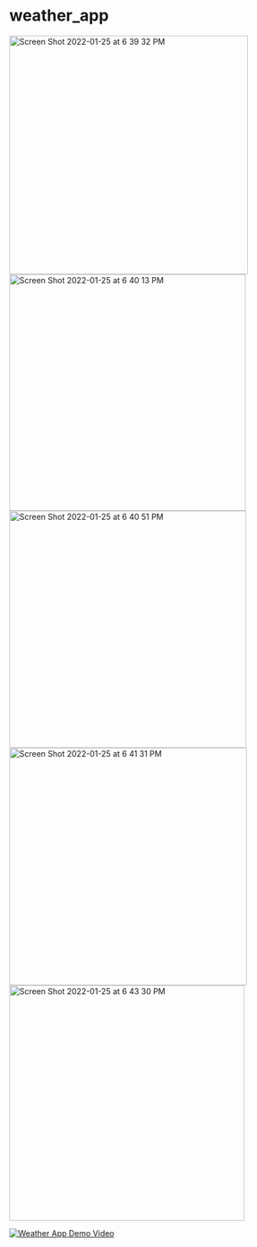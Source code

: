 # weather_app



<img width="426" alt="Screen Shot 2022-01-25 at 6 39 32 PM" src="https://user-images.githubusercontent.com/47931506/151095568-171334f8-e81c-42c0-9508-38a01929995f.png">

<img width="422" alt="Screen Shot 2022-01-25 at 6 40 13 PM" src="https://user-images.githubusercontent.com/47931506/151095576-32bc96f6-d07e-4230-8a4d-8f68c560f603.png">

<img width="423" alt="Screen Shot 2022-01-25 at 6 40 51 PM" src="https://user-images.githubusercontent.com/47931506/151095578-c06d23e4-a251-4e6b-9983-e8891a34c0fe.png">

<img width="424" alt="Screen Shot 2022-01-25 at 6 41 31 PM" src="https://user-images.githubusercontent.com/47931506/151095582-e2da3070-d0f2-465f-beac-aff470b1a52e.png">

<img width="420" alt="Screen Shot 2022-01-25 at 6 43 30 PM" src="https://user-images.githubusercontent.com/47931506/151095588-43ce2a2b-571e-43aa-9a5a-40503e6a5696.png">

[![Weather App Demo Video](https://user-images.githubusercontent.com/47931506/214677053-3ed0ed0a-8836-4659-a841-2b3123b6c540.png)](https://youtu.be/H24u_OPRG5c "Weather App Demo Video")

